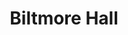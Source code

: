 ---
events:
- building: Biltmore Hall
  categories: biltmore-hall
  description: Chavonda Jacobs-Young was awarded a Ph.D. She had previously earned
    a Bachelors of Science degree (1989) and Masters of Science degree (1992). She
    was the first African American woman in the United States to earn a Ph.D. in paper
    science. She later became associate administrator for national programs for the
    USDA's Agricultural Research Service.
  event_decade: '1990'
  event_id: '33'
  excerpt: Chavonda Jacobs-Young was awarded a Ph.D. She had previously earned a Bachelors
    of Science degree (1989) and Masters of Science degree (1992). She was the first
    African American woman in the United States to earn a Ph.D. in paper science.
    She later became associate administrator for national programs for the USDA's
    Agricultural Research Service.
  image id (orig): mc00336-BiltmoreHall-Jul2014
  image_caption: Biltmore Hall
  image_id: mc00336-BiltmoreHall-Jul2014
  image_link: https://d.lib.ncsu.edu/collections/catalog/mc00336-BiltmoreHall-Jul2014
  start_date: 01/01/1998
  title: Chavonda Jacobs-Young awarded a Ph.D.
  year: '1998'
lat: '35.782402'
layout: post
lng: '-78.677975'
order: 32
permalink: places/biltmore-hall/
place: biltmore-hall
route:
  code: Ok
  routes:
  - distance: 872.908
    duration: 625.724
    geometry:
      coordinates:
      - - -78.678099
        - 35.782212
      - - -78.678594
        - 35.782425
      - - -78.678673
        - 35.782459
      - - -78.67876
        - 35.782499
      - - -78.678795
        - 35.78246
      - - -78.678816
        - 35.782427
      - - -78.678845
        - 35.782383
      - - -78.678895
        - 35.782306
      - - -78.679182
        - 35.782428
      - - -78.679668
        - 35.782638
      - - -78.68028
        - 35.7829
      - - -78.682123
        - 35.783692
      - - -78.68215
        - 35.783704
      - - -78.682271
        - 35.783758
      - - -78.682374
        - 35.783624
      - - -78.682444
        - 35.783531
      - - -78.68246
        - 35.78351
      - - -78.68254
        - 35.783399
      - - -78.682781
        - 35.783144
      - - -78.683445
        - 35.782515
      - - -78.683571
        - 35.782482
      - - -78.684037
        - 35.781992
      - - -78.684087
        - 35.781931
      - - -78.684137
        - 35.781864
      - - -78.684261
        - 35.781896
      - - -78.684288
        - 35.781903
      - - -78.68449
        - 35.78194
      - - -78.6846
        - 35.781955
      - - -78.684788
        - 35.781956
      - - -78.684924
        - 35.781951
      - - -78.685054
        - 35.78196
      - - -78.685153
        - 35.781972
      - - -78.685275
        - 35.782003
      - - -78.685463
        - 35.782082
      - - -78.685292
        - 35.782376
      - - -78.685314
        - 35.782384
      type: LineString
    legs:
    - admins:
      - iso_3166_1: US
        iso_3166_1_alpha3: USA
      distance: 872.908
      duration: 625.724
      steps:
      - distance: 67.614
        driving_side: right
        duration: 50.616
        geometry:
          coordinates:
          - - -78.678099
            - 35.782212
          - - -78.678594
            - 35.782425
          - - -78.678673
            - 35.782459
          - - -78.67876
            - 35.782499
          type: LineString
        intersections:
        - admin_index: 0
          bearings:
          - 298
          duration: 35.644
          entry:
          - true
          geometry_index: 0
          is_urban: true
          location:
          - -78.678099
          - 35.782212
          mapbox_streets_v8:
            class: service
          out: 0
          weight: 35.644
        - admin_index: 0
          bearings:
          - 118
          - 298
          duration: 6.634
          entry:
          - false
          - true
          geometry_index: 1
          in: 0
          is_urban: true
          location:
          - -78.678594
          - 35.782425
          mapbox_streets_v8:
            class: service
          out: 1
          turn_duration: 1
          turn_weight: 1
          weight: 6.634
        - admin_index: 0
          bearings:
          - 118
          - 300
          entry:
          - false
          - true
          geometry_index: 2
          in: 0
          is_urban: true
          location:
          - -78.678673
          - 35.782459
          mapbox_streets_v8:
            class: service
          out: 1
          turn_duration: 2
          turn_weight: 2
        maneuver:
          bearing_after: 298
          bearing_before: 0
          instruction: Walk northwest on the walkway.
          location:
          - -78.678099
          - 35.782212
          type: depart
        mode: walking
        name: ''
        weight: 50.616
      - distance: 25
        driving_side: right
        duration: 18.606
        geometry:
          coordinates:
          - - -78.67876
            - 35.782499
          - - -78.678795
            - 35.78246
          - - -78.678816
            - 35.782427
          - - -78.678845
            - 35.782383
          - - -78.678895
            - 35.782306
          type: LineString
        intersections:
        - admin_index: 0
          bearings:
          - 120
          - 216
          duration: 3.521
          entry:
          - false
          - true
          geometry_index: 3
          in: 0
          is_urban: true
          location:
          - -78.67876
          - 35.782499
          mapbox_streets_v8:
            class: service
          out: 1
          weight: 3.521
        - admin_index: 0
          bearings:
          - 36
          - 207
          duration: 3.817
          entry:
          - false
          - true
          geometry_index: 4
          in: 0
          is_urban: true
          location:
          - -78.678795
          - 35.78246
          mapbox_streets_v8:
            class: service
          out: 1
          turn_duration: 1
          turn_weight: 1
          weight: 3.817
        - admin_index: 0
          bearings:
          - 27
          - 208
          duration: 4.225
          entry:
          - false
          - true
          geometry_index: 5
          in: 0
          is_urban: true
          location:
          - -78.678816
          - 35.782427
          mapbox_streets_v8:
            class: service
          out: 1
          weight: 4.225
        - admin_index: 0
          bearings:
          - 28
          - 208
          entry:
          - false
          - true
          geometry_index: 6
          in: 0
          is_urban: true
          location:
          - -78.678845
          - 35.782383
          mapbox_streets_v8:
            class: service
          out: 1
        maneuver:
          bearing_after: 216
          bearing_before: 300
          instruction: Turn left onto the walkway.
          location:
          - -78.67876
          - 35.782499
          modifier: left
          type: turn
        mode: walking
        name: ''
        weight: 18.606
      - distance: 345
        driving_side: right
        duration: 242.958
        geometry:
          coordinates:
          - - -78.678895
            - 35.782306
          - - -78.679182
            - 35.782428
          - - -78.679668
            - 35.782638
          - - -78.68028
            - 35.7829
          - - -78.682123
            - 35.783692
          - - -78.68215
            - 35.783704
          - - -78.682271
            - 35.783758
          type: LineString
        intersections:
        - admin_index: 0
          bearings:
          - 28
          - 298
          duration: 234.507
          entry:
          - false
          - true
          geometry_index: 7
          in: 0
          is_urban: true
          location:
          - -78.678895
          - 35.782306
          mapbox_streets_v8:
            class: trunk
          out: 1
          turn_weight: 5
          weight: 239.507
        - admin_index: 0
          bearings:
          - 118
          - 299
          entry:
          - false
          - true
          geometry_index: 12
          in: 0
          is_urban: true
          location:
          - -78.68215
          - 35.783704
          mapbox_streets_v8:
            class: trunk
          out: 1
        maneuver:
          bearing_after: 298
          bearing_before: 208
          instruction: Turn right onto Western Boulevard.
          location:
          - -78.678895
          - 35.782306
          modifier: right
          type: turn
        mode: walking
        name: Western Boulevard
        weight: 247.958
      - distance: 273
        driving_side: right
        duration: 198.254
        geometry:
          coordinates:
          - - -78.682271
            - 35.783758
          - - -78.682374
            - 35.783624
          - - -78.682444
            - 35.783531
          - - -78.68246
            - 35.78351
          - - -78.68254
            - 35.783399
          - - -78.682781
            - 35.783144
          - - -78.683445
            - 35.782515
          - - -78.683571
            - 35.782482
          - - -78.684037
            - 35.781992
          - - -78.684087
            - 35.781931
          - - -78.684137
            - 35.781864
          type: LineString
        intersections:
        - admin_index: 0
          bearings:
          - 119
          - 212
          duration: 12.676
          entry:
          - false
          - true
          geometry_index: 13
          in: 0
          is_urban: true
          location:
          - -78.682271
          - 35.783758
          mapbox_streets_v8:
            class: tertiary
          out: 1
          turn_weight: 5
          weight: 17.676
        - admin_index: 0
          bearings:
          - 32
          - 211
          duration: 13.451
          entry:
          - false
          - true
          geometry_index: 14
          in: 0
          is_urban: true
          location:
          - -78.682374
          - 35.783624
          mapbox_streets_v8:
            class: tertiary
          out: 1
          turn_duration: 5
          turn_weight: 5
          weight: 13.451
        - admin_index: 0
          bearings:
          - 31
          - 212
          duration: 111.563
          entry:
          - false
          - true
          geometry_index: 15
          in: 0
          is_urban: true
          location:
          - -78.682444
          - 35.783531
          mapbox_streets_v8:
            class: tertiary
          out: 1
          turn_duration: 1
          turn_weight: 1
          weight: 111.563
        - admin_index: 0
          bearings:
          - 59
          - 218
          duration: 54.225
          entry:
          - false
          - true
          geometry_index: 20
          in: 0
          is_urban: true
          location:
          - -78.683571
          - 35.782482
          mapbox_streets_v8:
            class: tertiary
          out: 1
          weight: 54.225
        - admin_index: 0
          bearings:
          - 36
          - 211
          entry:
          - false
          - true
          geometry_index: 22
          in: 0
          is_urban: true
          location:
          - -78.684087
          - 35.781931
          mapbox_streets_v8:
            class: tertiary
          out: 1
        maneuver:
          bearing_after: 211
          bearing_before: 299
          instruction: Turn left onto Varsity Drive.
          location:
          - -78.682271
          - 35.783758
          modifier: left
          type: turn
        mode: walking
        name: Varsity Drive
        weight: 203.254
      - distance: 124
        driving_side: right
        duration: 88.324
        geometry:
          coordinates:
          - - -78.684137
            - 35.781864
          - - -78.684261
            - 35.781896
          - - -78.684288
            - 35.781903
          - - -78.68449
            - 35.78194
          - - -78.6846
            - 35.781955
          - - -78.684788
            - 35.781956
          - - -78.684924
            - 35.781951
          - - -78.685054
            - 35.78196
          - - -78.685153
            - 35.781972
          - - -78.685275
            - 35.782003
          - - -78.685463
            - 35.782082
          type: LineString
        intersections:
        - admin_index: 0
          bearings:
          - 31
          - 288
          duration: 8.451
          entry:
          - false
          - true
          geometry_index: 23
          in: 0
          is_urban: true
          location:
          - -78.684137
          - 35.781864
          mapbox_streets_v8:
            class: service
          out: 1
          turn_weight: 5
          weight: 13.451
        - admin_index: 0
          bearings:
          - 108
          - 284
          duration: 15.789
          entry:
          - false
          - true
          geometry_index: 24
          in: 0
          is_urban: true
          location:
          - -78.684261
          - 35.781896
          mapbox_streets_v8:
            class: service
          out: 1
          turn_duration: 1
          turn_weight: 1
          weight: 15.789
        - admin_index: 0
          bearings:
          - 103
          - 277
          duration: 19.014
          entry:
          - false
          - true
          geometry_index: 26
          in: 0
          is_urban: true
          location:
          - -78.68449
          - 35.78194
          mapbox_streets_v8:
            class: service
          out: 1
          weight: 19.014
        - admin_index: 0
          bearings:
          - 90
          - 269
          entry:
          - false
          - true
          geometry_index: 28
          in: 0
          is_urban: true
          location:
          - -78.684788
          - 35.781956
          mapbox_streets_v8:
            class: service
          out: 1
        maneuver:
          bearing_after: 288
          bearing_before: 211
          instruction: Turn right.
          location:
          - -78.684137
          - 35.781864
          modifier: right
          type: turn
        mode: walking
        name: ''
        weight: 93.324
      - distance: 38.294
        driving_side: right
        duration: 26.968
        geometry:
          coordinates:
          - - -78.685463
            - 35.782082
          - - -78.685292
            - 35.782376
          - - -78.685314
            - 35.782384
          type: LineString
        intersections:
        - admin_index: 0
          bearings:
          - 25
          - 117
          entry:
          - true
          - false
          geometry_index: 33
          in: 1
          is_urban: true
          location:
          - -78.685463
          - 35.782082
          mapbox_streets_v8:
            class: service
          out: 0
        maneuver:
          bearing_after: 25
          bearing_before: 297
          instruction: Turn right.
          location:
          - -78.685463
          - 35.782082
          modifier: right
          type: turn
        mode: walking
        name: ''
        weight: 26.968
      - distance: 0
        driving_side: right
        duration: 0
        geometry:
          coordinates:
          - - -78.685314
            - 35.782384
          - - -78.685314
            - 35.782384
          type: LineString
        intersections:
        - admin_index: 0
          bearings:
          - 196
          entry:
          - true
          geometry_index: 35
          in: 0
          location:
          - -78.685314
          - 35.782384
        maneuver:
          bearing_after: 0
          bearing_before: 16
          instruction: You have arrived at your destination.
          location:
          - -78.685314
          - 35.782384
          type: arrive
        mode: walking
        name: ''
        weight: 0
      summary: Western Boulevard, Varsity Drive
      weight: 640.724
    weight: 640.724
    weight_name: pedestrian
  waypoints:
  - distance: 23.867
    location:
    - -78.678099
    - 35.782212
    name: ''
  - distance: 40.75
    location:
    - -78.685314
    - 35.782384
    name: ''
title: Biltmore Hall

---